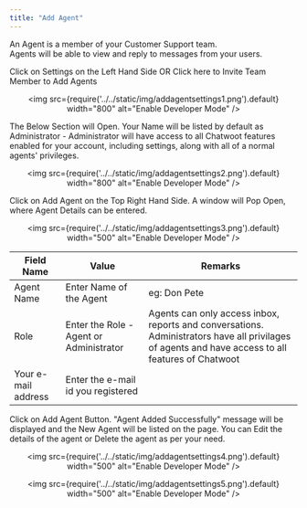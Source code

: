 ```yaml
---
title: "Add Agent"
---
```


An Agent is a member of your Customer Support team.  
Agents will be able to view and reply to messages from your users. 

Click on Settings on the Left Hand Side OR Click here to Invite Team Member to Add Agents

<div align="center">

<img src={require('../../static/img/addagentsettings1.png').default} width="800" alt="Enable Developer Mode" />

</div>

The Below Section will Open. Your Name will be listed by default as Administrator -  Administrator will have access to all Chatwoot features enabled for your account, including settings, along with all of a normal agents' privileges.  
<div align="center">

<img src={require('../../static/img/addagentsettings2.png').default} width="800" alt="Enable Developer Mode" />

</div>

Click on Add Agent on the Top Right Hand Side.
A window will Pop Open, where Agent Details can be entered.
<div align="center">

<img src={require('../../static/img/addagentsettings3.png').default} width="500" alt="Enable Developer Mode" />

</div>  


| Field Name           | Value                                    | Remarks                                                                                                                                             |
|----------------------|------------------------------------------|-----------------------------------------------------------------------------------------------------------------------------------------------------|
| Agent Name           | Enter Name of the Agent                  | eg: Don Pete                                                                                                                                        |
| Role                 | Enter the Role - Agent or  Administrator | Agents can only access inbox, reports and  conversations. Administrators have all privilages of agents  and have access to all features of Chatwoot |
| Your e-mail  address | Enter the e-mail id you  registered      |                                                                                                                                                     |  

Click on Add Agent Button. "Agent Added Successfully" message will be displayed and the New Agent will be listed on the page.
You can Edit the details of the agent or Delete the agent as per your need.

<div align="center">

<img src={require('../../static/img/addagentsettings4.png').default} width="500" alt="Enable Developer Mode" />

</div>  

<div align="center">

<img src={require('../../static/img/addagentsettings5.png').default} width="500" alt="Enable Developer Mode" />

</div>  